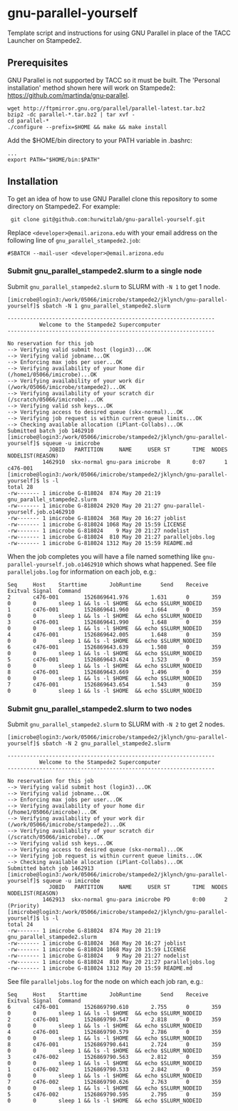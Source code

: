 # gnu-parallel-yourself
Template script and instructions for using GNU Parallel in place of the TACC Launcher on Stampede2.

## Prerequisites
GNU Parallel is not supported by TACC so it must be built. The 'Personal installation' method shown here will work on Stampede2: https://github.com/martinda/gnu-parallel.
```
wget http://ftpmirror.gnu.org/parallel/parallel-latest.tar.bz2
bzip2 -dc parallel-*.tar.bz2 | tar xvf -
cd parallel-*
./configure --prefix=$HOME && make && make install
```
Add the $HOME/bin directory to your PATH variable in .bashrc:
```
...
export PATH="$HOME/bin:$PATH"
```

## Installation
To get an idea of how to use GNU Parallel clone this repository to some directory on Stampede2. For example:
```
 git clone git@github.com:hurwitzlab/gnu-parallel-yourself.git
```

Replace `<developer>@email.arizona.edu` with your email address on the following line of `gnu_parallel_stampede2.job`:
```
#SBATCH --mail-user <developer>@email.arizona.edu
```

### Submit gnu_parallel_stampede2.slurm to a single node
Submit `gnu_parallel_stampede2.slurm` to SLURM with `-N 1` to get 1 node.
```
[imicrobe@login3:/work/05066/imicrobe/stampede2/jklynch/gnu-parallel-yourself]$ sbatch -N 1 gnu_parallel_stampede2.slurm

-----------------------------------------------------------------
          Welcome to the Stampede2 Supercomputer
-----------------------------------------------------------------

No reservation for this job
--> Verifying valid submit host (login3)...OK
--> Verifying valid jobname...OK
--> Enforcing max jobs per user...OK
--> Verifying availability of your home dir (/home1/05066/imicrobe)...OK
--> Verifying availability of your work dir (/work/05066/imicrobe/stampede2)...OK
--> Verifying availability of your scratch dir (/scratch/05066/imicrobe)...OK
--> Verifying valid ssh keys...OK
--> Verifying access to desired queue (skx-normal)...OK
--> Verifying job request is within current queue limits...OK
--> Checking available allocation (iPlant-Collabs)...OK
Submitted batch job 1462910
[imicrobe@login3:/work/05066/imicrobe/stampede2/jklynch/gnu-parallel-yourself]$ squeue -u imicrobe
             JOBID   PARTITION     NAME     USER ST       TIME  NODES NODELIST(REASON)
           1462910  skx-normal gnu-para imicrobe  R       0:07      1 c476-001
[imicrobe@login3:/work/05066/imicrobe/stampede2/jklynch/gnu-parallel-yourself]$ ls -l
total 28
-rw------- 1 imicrobe G-818024  874 May 20 21:19 gnu_parallel_stampede2.slurm
-rw------- 1 imicrobe G-818024 2920 May 20 21:27 gnu-parallel-yourself.job.o1462910
-rw------- 1 imicrobe G-818024  368 May 20 16:27 joblist
-rw------- 1 imicrobe G-818024 1068 May 20 15:59 LICENSE
-rw------- 1 imicrobe G-818024    9 May 20 21:27 nodelist
-rw------- 1 imicrobe G-818024  810 May 20 21:27 paralleljobs.log
-rw------- 1 imicrobe G-818024 1312 May 20 15:59 README.md
```

When the job completes you will have a file named something like `gnu-parallel-yourself.job.o1462910` which shows what happened. See file `paralleljobs.log` for information on each job, e.g.:

```
Seq     Host    Starttime       JobRuntime      Send    Receive Exitval Signal  Command
2       c476-001        1526869641.976       1.631      0       359     0       0       sleep 1 && ls -l $HOME  && echo $SLURM_NODEID
1       c476-001        1526869641.960       1.664      0       359     0       0       sleep 1 && ls -l $HOME  && echo $SLURM_NODEID
3       c476-001        1526869641.990       1.648      0       359     0       0       sleep 1 && ls -l $HOME  && echo $SLURM_NODEID
4       c476-001        1526869642.005       1.648      0       359     0       0       sleep 1 && ls -l $HOME  && echo $SLURM_NODEID
6       c476-001        1526869643.639       1.508      0       359     0       0       sleep 1 && ls -l $HOME  && echo $SLURM_NODEID
5       c476-001        1526869643.624       1.523      0       359     0       0       sleep 1 && ls -l $HOME  && echo $SLURM_NODEID
8       c476-001        1526869643.669       1.496      0       359     0       0       sleep 1 && ls -l $HOME  && echo $SLURM_NODEID
7       c476-001        1526869643.654       1.543      0       359     0       0       sleep 1 && ls -l $HOME  && echo $SLURM_NODEID
```

### Submit gnu_parallel_stampede2.slurm to two nodes
Submit `gnu_parallel_stampede2.slurm` to SLURM with `-N 2` to get 2 nodes.

```
[imicrobe@login3:/work/05066/imicrobe/stampede2/jklynch/gnu-parallel-yourself]$ sbatch -N 2 gnu_parallel_stampede2.slurm

-----------------------------------------------------------------
          Welcome to the Stampede2 Supercomputer
-----------------------------------------------------------------

No reservation for this job
--> Verifying valid submit host (login3)...OK
--> Verifying valid jobname...OK
--> Enforcing max jobs per user...OK
--> Verifying availability of your home dir (/home1/05066/imicrobe)...OK
--> Verifying availability of your work dir (/work/05066/imicrobe/stampede2)...OK
--> Verifying availability of your scratch dir (/scratch/05066/imicrobe)...OK
--> Verifying valid ssh keys...OK
--> Verifying access to desired queue (skx-normal)...OK
--> Verifying job request is within current queue limits...OK
--> Checking available allocation (iPlant-Collabs)...OK
Submitted batch job 1462913
[imicrobe@login3:/work/05066/imicrobe/stampede2/jklynch/gnu-parallel-yourself]$ squeue -u imicrobe
             JOBID   PARTITION     NAME     USER ST       TIME  NODES NODELIST(REASON)
           1462913  skx-normal gnu-para imicrobe PD       0:00      2 (Priority)
[imicrobe@login3:/work/05066/imicrobe/stampede2/jklynch/gnu-parallel-yourself]$ ls -l
total 24
-rw------- 1 imicrobe G-818024  874 May 20 21:19 gnu_parallel_stampede2.slurm
-rw------- 1 imicrobe G-818024  368 May 20 16:27 joblist
-rw------- 1 imicrobe G-818024 1068 May 20 15:59 LICENSE
-rw------- 1 imicrobe G-818024    9 May 20 21:27 nodelist
-rw------- 1 imicrobe G-818024  810 May 20 21:27 paralleljobs.log
-rw------- 1 imicrobe G-818024 1312 May 20 15:59 README.md
```
See file `paralleljobs.log` for the node on which each job ran, e.g.:

```
Seq     Host    Starttime       JobRuntime      Send    Receive Exitval Signal  Command
6       c476-001        1526869790.610       2.755      0       359     0       0       sleep 1 && ls -l $HOME  && echo $SLURM_NODEID
2       c476-001        1526869790.547       2.818      0       359     0       0       sleep 1 && ls -l $HOME  && echo $SLURM_NODEID
4       c476-001        1526869790.579       2.786      0       359     0       0       sleep 1 && ls -l $HOME  && echo $SLURM_NODEID
8       c476-001        1526869790.641       2.724      0       359     0       0       sleep 1 && ls -l $HOME  && echo $SLURM_NODEID
3       c476-002        1526869790.563       2.812      0       359     0       0       sleep 1 && ls -l $HOME  && echo $SLURM_NODEID
1       c476-002        1526869790.533       2.842      0       359     0       0       sleep 1 && ls -l $HOME  && echo $SLURM_NODEID
7       c476-002        1526869790.626       2.763      0       359     0       0       sleep 1 && ls -l $HOME  && echo $SLURM_NODEID
5       c476-002        1526869790.595       2.795      0       359     0       0       sleep 1 && ls -l $HOME  && echo $SLURM_NODEID
```

